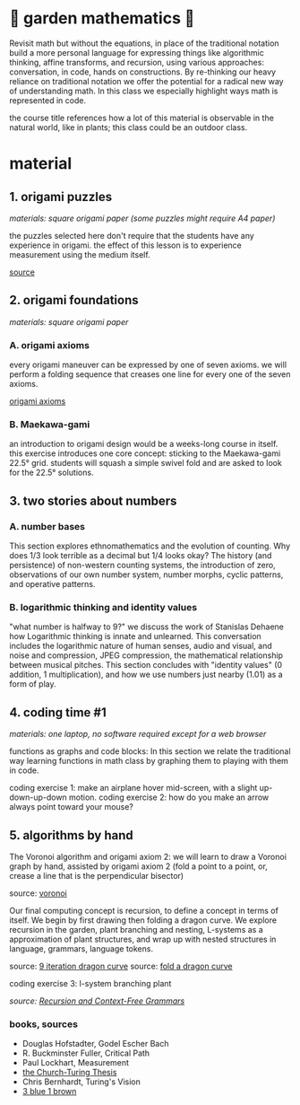 # 🌸 garden mathematics 🌼

Revisit math but without the equations, in place of the traditional notation build a more personal language for expressing things like algorithmic thinking, affine transforms, and recursion, using various approaches: conversation, in code, hands on constructions. By re-thinking our heavy reliance on traditional notation we offer the potential for a radical new way of understanding math. In this class we especially highlight ways math is represented in code.

the course title references how a lot of this material is observable in the natural world, like in plants; this class could be an outdoor class.

# material

## 1. origami puzzles

*materials: square origami paper (some puzzles might require A4 paper)*

the puzzles selected here don't require that the students have any experience in origami. the effect of this lesson is to experience measurement using the medium itself.

[source](https://www.amazon.com/Paper-Puzzle-Book-All-Need/dp/9813202416)

## 2. origami foundations

*materials: square origami paper*

### A. origami axioms

every origami maneuver can be expressed by one of seven axioms. we will perform a folding sequence that creases one line for every one of the seven axioms.

[origami axioms](https://rabbitear.org/examples/axioms/)

### B. Maekawa-gami

an introduction to origami design would be a weeks-long course in itself. this exercise introduces one core concept: sticking to the Maekawa-gami 22.5° grid. students will squash a simple swivel fold and are asked to look for the 22.5° solutions.

## 3. two stories about numbers

### A. number bases

This section explores ethnomathematics and the evolution of counting. Why does 1/3 look terrible as a decimal but 1/4 looks okay? The history (and persistence) of non-western counting systems, the introduction of zero, observations of our own number system, number morphs, cyclic patterns, and operative patterns.

### B. logarithmic thinking and identity values

"what number is halfway to 9?" we discuss the work of Stanislas Dehaene how Logarithmic thinking is innate and unlearned. This conversation includes the logarithmic nature of human senses, audio and visual, and noise and compression, JPEG compression, the mathematical relationship between musical pitches. This section concludes with "identity values" (0 addition, 1 multiplication), and how we use numbers just nearby (1.01) as a form of play.

## 4. coding time #1

*materials: one laptop, no software required except for a web browser*

functions as graphs and code blocks: In this section we relate the traditional way learning functions in math class by graphing them to playing with them in code.

coding exercise 1: make an airplane hover mid-screen, with a slight up-down-up-down motion.
coding exercise 2: how do you make an arrow always point toward your mouse?

## 5. algorithms by hand

The Voronoi algorithm and origami axiom 2: we will learn to draw a Voronoi graph by hand, assisted by origami axiom 2 (fold a point to a point, or, crease a line that is the perpendicular bisector)

source: [voronoi](http://orderinspace.blogspot.com/2015/07/voronoi.html)

Our final computing concept is recursion, to define a concept in terms of itself. We begin by first drawing then folding a dragon curve. We explore recursion in the garden, plant branching and nesting, L-systems as a approximation of plant structures, and wrap up with nested structures in language, grammars, language tokens.

source: [9 iteration dragon curve](https://www.instagram.com/p/BlUirtdno1b/)
source: [fold a dragon curve](https://www.cutoutfoldup.com/216-dragon-curve.php)

coding exercise 3: l-system branching plant

*source: [Recursion and Context-Free Grammars](https://www.decontextualize.com/teaching/rwet/recursion-and-context-free-grammars/)*

### books, sources

- Douglas Hofstadter, Godel Escher Bach
- R. Buckminster Fuller, Critical Path
- Paul Lockhart, Measurement
- [the Church-Turing Thesis](https://plato.stanford.edu/entries/church-turing/)
- Chris Bernhardt, Turing's Vision
- [3 blue 1 brown](https://www.youtube.com/watch?v=kYB8IZa5AuE)

